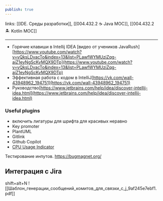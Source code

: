 ```yaml
---
publish: true
---
```

links: [[IDE. Среды разработки]], [[004.432.2 ☕️ Java MOC]], [[004.432.2 🏝 Kotlin MOC]]

---


- Горячие клавиши в Intellij IDEA [видео от учеников
JavaRush][https://www.youtube.com/watch?v=vQksLDvacTo&index=13&list=PLawfWYMUziZqg-aiZ1eyNgScKvMQX9DTp](https://www.youtube.com/watch?v=vQksLDvacTo&index=13&list=PLawfWYMUziZqg-aiZ1eyNgScKvMQX9DTp)
- Эффективная работа с кодом в IntelliJ[https://vk.com/wall-43948962_194751](https://vk.com/wall-43948962_194751)
- Руководство[https://www.jetbrains.com/help/idea/discover-intellij-idea.html](https://www.jetbrains.com/help/idea/discover-intellij-idea.html)


### Useful plugins
- включить лигатуры для шрифта для красивых неравно
- Key promoter
- PlantUML
- Gitlink
- Github Copilot
- [CPU Usage Indicator](https://plugins.jetbrains.com/plugin/8580-cpu-usage-indicator)


Тестирование инпутов. https://bugmagnet.org/


## Интеграция с Jira
shift+alt+N
![[Шаблон_генерации_сообщений_комитов_для_связки_с_j_9af245e7ebf1.pdf]]
